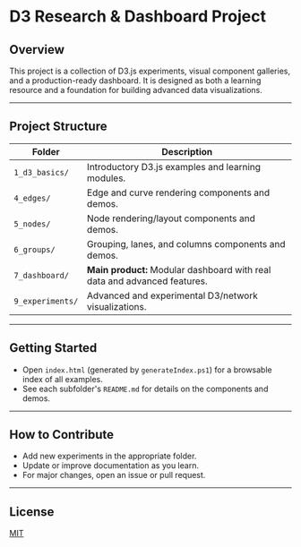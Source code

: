 # D3 Research & Dashboard Project

## Overview

This project is a collection of D3.js experiments, visual component galleries, and a production-ready dashboard. It is designed as both a learning resource and a foundation for building advanced data visualizations.

---

## Project Structure

| Folder              | Description                                                                 |
|---------------------|-----------------------------------------------------------------------------|
| `1_d3_basics/`      | Introductory D3.js examples and learning modules.                           |
| `4_edges/`          | Edge and curve rendering components and demos.                              |
| `5_nodes/`          | Node rendering/layout components and demos.                                 |
| `6_groups/`         | Grouping, lanes, and columns components and demos.                          |
| `7_dashboard/`      | **Main product:** Modular dashboard with real data and advanced features.   |
| `9_experiments/`    | Advanced and experimental D3/network visualizations.                        |

---

## Getting Started

- Open `index.html` (generated by `generateIndex.ps1`) for a browsable index of all examples.
- See each subfolder's `README.md` for details on the components and demos.

---

## How to Contribute

- Add new experiments in the appropriate folder.
- Update or improve documentation as you learn.
- For major changes, open an issue or pull request.

---

## License

[MIT](LICENSE)
